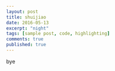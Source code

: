 ```yaml
---
layout: post
title: shuijiao
date: 2016-05-13
excerpt: "night"
tags: [sample post, code, highlighting]
comments: true
published: true
---
```

bye
